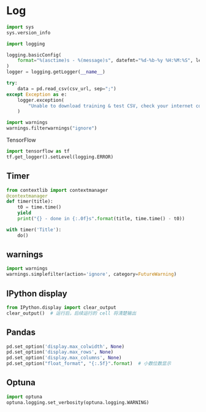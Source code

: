 # Log

```python
import sys
sys.version_info
```

```python
import logging

logging.basicConfig(
    format="%(asctime)s - %(message)s", datefmt="%d-%b-%y %H:%M:%S", level=logging.INFO
)
logger = logging.getLogger(__name__)

try:
    data = pd.read_csv(csv_url, sep=";")
except Exception as e:
    logger.exception(
        "Unable to download training & test CSV, check your internet connection. Error: %s", e
    )
```

```python
import warnings
warnings.filterwarnings("ignore")
```

TensorFlow

```python
import tensorflow as tf
tf.get_logger().setLevel(logging.ERROR)
```

## Timer

```python
from contextlib import contextmanager
@contextmanager
def timer(title):
    t0 = time.time()
    yield
    print("{} - done in {:.0f}s".format(title, time.time() - t0))

with timer('Title'):
    do()
```

## warnings

```python
import warnings
warnings.simplefilter(action='ignore', category=FutureWarning)
```

## IPython display

```python
from IPython.display import clear_output
clear_output()  # 运行后，后续运行的 cell 将清楚输出
```

## Pandas

```python
pd.set_option('display.max_colwidth', None)
pd.set_option('display.max_rows', None)
pd.set_option('display.max_columns', None)
pd.set_option("float_format", "{:.5f}".format)  # 小数位数显示
```

## Optuna

```python
import optuna
optuna.logging.set_verbosity(optuna.logging.WARNING)
```